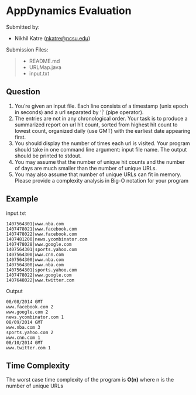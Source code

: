AppDynamics Evaluation
===================
Submitted by:

 - Nikhil Katre (nkatre@ncsu.edu)

Submission Files:
>  - README.md
>  - URLMap.java
>  - input.txt

Question
-------------

 1. You’re given an input file. Each line consists of a timestamp (unix
    epoch in seconds) and a url separated by ‘|’ (pipe operator).
 2. The entries are not in any chronological order. Your task is to
    produce a summarized report on url hit count, sorted from highest
    hit count to lowest count, organized daily (use GMT) with the
    earliest date appearing first.
 3. You should display the number of times each url is visited. Your
    program should take in one command line argument: input file name.
    The output should be printed to stdout.
 4. You may assume that the number of unique hit counts and the number
    of days are much smaller than the number of unique URLs.
 5. You may also assume that number of unique URLs can fit in memory.
    Please provide a complexity analysis in Big-O notation for your
    program


Example
-------------
input.txt

    1407564301|www.nba.com
    1407478021|www.facebook.com
    1407478022|www.facebook.com
    1407481200|news.ycombinator.com
    1407478028|www.google.com
    1407564301|sports.yahoo.com
    1407564300|www.cnn.com
    1407564300|www.nba.com
    1407564300|www.nba.com
    1407564301|sports.yahoo.com
    1407478022|www.google.com
    1407648022|www.twitter.com

Output

    08/08/2014 GMT
    www.facebook.com 2
    www.google.com 2
    news.ycombinator.com 1
    08/09/2014 GMT
    www.nba.com 3
    sports.yahoo.com 2
    www.cnn.com 1
    08/10/2014 GMT
    www.twitter.com 1


Time Complexity
-------------

The worst case time complexity of the program is **O(n)** where n is the number of unique URLs
